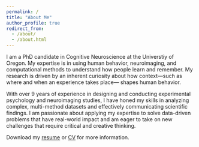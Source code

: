 ```yaml
---
permalink: /
title: "About Me"
author_profile: true
redirect_from: 
  - /about/
  - /about.html
---
```


<!-- Google tag (gtag.js) -->
<script async src="https://www.googletagmanager.com/gtag/js?id=G-DSE37TPFBZ"></script>
<script>
  window.dataLayer = window.dataLayer || [];
  function gtag(){dataLayer.push(arguments);}
  gtag('js', new Date());

  gtag('config', 'G-DSE37TPFBZ');
</script>


I am a PhD candidate in Cognitive Neuroscience at the Universtiy of Oregon. My expertise is in using human behavior, neuroimaging, and computational methods to understand how people learn and remember. My research is driven by an inherent curiosity about how context—such as where and when an experience takes place— shapes human behavior.

With over 9 years of experience in designing and conducting experimental psychology and neuroimaging studies, I have honed my skills in analyzing complex, multi-method datasets and effectively communicating scientific findings. I am passionate about applying my expertise to solve data-driven problems that have real-world impact and am eager to take on new challenges that require critical and creative thinking.

Download my [resume](http://lindsay-rait.github.io/files/rait_resume_73124.pdf) or [CV](http://lindsay-rait.github.io/files/Rait_CV_42924.pdf) for more information.
